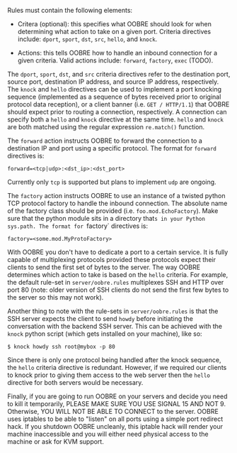 Rules must contain the following elements:

* Critera (optional): this specifies what OOBRE should look for when determining what action to take on a given port.
  Criteria directives include: `dport`, `sport`, `dst`, `src`, `hello`, and `knock`.

* Actions: this tells OOBRE how to handle an inbound connection for a given criteria. Valid actions include: `forward`,
  `factory`, `exec` (TODO).

The `dport`, `sport`, `dst`, and `src` criteria directives refer to the destination port, source port, destination IP
address, and source IP address, respectively. The `knock` and `hello` directives can be used to implement a port
knocking sequence (implemented as a sequence of bytes received prior to original protocol data reception), or a client
banner (i.e. `GET / HTTP/1.1`) that OOBRE should expect prior to routing a connection, respectively. A connection can
specify both a `hello` and `knock` directive at the same time. `hello` and `knock` are both matched using the regular
expression `re.match()` function.

The `forward` action instructs OOBRE to forward the connection to a destination IP and port using a specific protocol.
The format for `forward` directives is:

`forward=<tcp|udp>:<dst_ip>:<dst_port>`

Currently only `tcp` is supported but plans to implement `udp` are ongoing.

The `factory` action instructs OOBRE to use an instance of a twisted python TCP protocol factory to handle the inbound
connection. The absolute name of the factory class should be provided (i.e. `foo.mod.EchoFactory`). Make sure that the
python module sits in a directory that`s in your Python sys.path. The format for `factory` directives is:

`factory=<some.mod.MyProtoFactory>`

With OOBRE you don't have to dedicate a port to a certain service. It is fully capable of multiplexing protocols
provided these protocols expect their clients to send the first set of bytes to the server. The way OOBRE determines
which action to take is based on the `hello` criteria. For example, the default rule-set in `server/oobre.rules` multiplexes SSH and
HTTP over port 80 (note: older version of SSH clients do not send the first few bytes to the server so this may not
work).

Another thing to note with the rule-sets in `server/oobre.rules` is that the SSH server expects the client to send `howdy` before
initiating the conversation with the backend SSH server. This can be achieved with the `knock` python script (which
gets installed on your machine), like so:

```console
$ knock howdy ssh root@mybox -p 80
```

Since there is only one protocol being handled after the knock sequence, the `hello` criteria directive is redundant.
However, if we required our clients to knock prior to giving them access to the web server then the `hello` directive
for both servers would be necessary.

Finally, if you are going to run OOBRE on your servers and decide you need to kill it temporarily, PLEASE MAKE SURE
YOU USE SIGNAL 15 AND NOT 9. Otherwise, YOU WILL NOT BE ABLE TO CONNECT to the server. OOBRE uses iptables to be able
to "listen" on all ports using a simple port redirect hack. If you shutdown OOBRE uncleanly, this iptable hack will
render your machine inaccessible and you will either need physical access to the machine or ask for KVM support.
